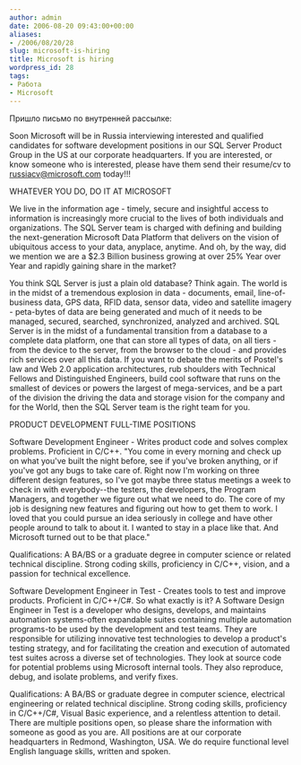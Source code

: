 ```yaml
---
author: admin
date: 2006-08-20 09:43:00+00:00
aliases:
- /2006/08/20/28
slug: microsoft-is-hiring
title: Microsoft is hiring
wordpress_id: 28
tags:
- Работа
- Microsoft
---
```


Пришло письмо по внутренней рассылке:

Soon Microsoft will be in Russia interviewing interested and qualified candidates for software development positions in our SQL Server Product Group in the US at our corporate headquarters. If you are interested, or know someone who is interested, please have them send their resume/cv to [russiacv@microsoft.com](mailto:russiacv@microsoft.com) today!!!

WHATEVER YOU DO, DO IT AT MICROSOFT

We live in the information age - timely, secure and insightful access to information is increasingly more crucial to the lives of both individuals and organizations. The SQL Server team is charged with defining and building the next-generation Microsoft Data Platform that delivers on the vision of ubiquitous access to your data, anyplace, anytime. And oh, by the way, did we mention we are a $2.3 Billion business growing at over 25% Year over Year and rapidly gaining share in the market?

You think SQL Server is just a plain old database? Think again. The world is in the midst of a tremendous explosion in data - documents, email, line-of-business data, GPS data, RFID data, sensor data, video and satellite imagery - peta-bytes of data are being generated and much of it needs to be managed, secured, searched, synchronized, analyzed and archived. SQL Server is in the midst of a fundamental transition from a database to a complete data platform, one that can store all types of data, on all tiers - from the device to the server, from the browser to the cloud - and provides rich services over all this data. If you want to debate the merits of Postel's law and Web 2.0 application architectures, rub shoulders with Technical Fellows and Distinguished Engineers, build cool software that runs on the smallest of devices or powers the largest of mega-services, and be a part of the division the driving the data and storage vision for the company and for the World, then the SQL Server team is the right team for you.

PRODUCT DEVELOPMENT FULL-TIME POSITIONS

Software Development Engineer - Writes product code and solves complex problems. Proficient in C/C++. "You come in every morning and check up on what you've built the night before, see if you've broken anything, or if you've got any bugs to take care of. Right now I'm working on three different design features, so I've got maybe three status meetings a week to check in with everybody--the testers, the developers, the Program Managers, and together we figure out what we need to do. The core of my job is designing new features and figuring out how to get them to work. I loved that you could pursue an idea seriously in college and have other people around to talk to about it. I wanted to stay in a place like that. And Microsoft turned out to be that place."

Qualifications: A BA/BS or a graduate degree in computer science or related technical discipline. Strong coding skills, proficiency in C/C++, vision, and a passion for technical excellence.

Software Development Engineer in Test - Creates tools to test and improve products. Proficient in C/C++/C#. So what exactly is it? A Software Design Engineer in Test is a developer who designs, develops, and maintains automation systems-often expandable suites containing multiple automation programs-to be used by the development and test teams. They are responsible for utilizing innovative test technologies to develop a product's testing strategy, and for facilitating the creation and execution of automated test suites across a diverse set of technologies. They look at source code for potential problems using Microsoft internal tools. They also reproduce, debug, and isolate problems, and verify fixes.

Qualifications: A BA/BS or graduate degree in computer science, electrical engineering or related technical discipline. Strong coding skills, proficiency in C/C++/C#, Visual Basic experience, and a relentless attention to detail. There are multiple positions open, so please share the information with someone as good as you are. All positions are at our corporate headquarters in Redmond, Washington, USA. We do require functional level English language skills, written and spoken.
